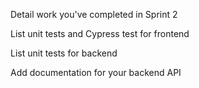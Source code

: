 Detail work you've completed in Sprint 2

List unit tests and Cypress test for frontend

List unit tests for backend

Add documentation for your backend API 
